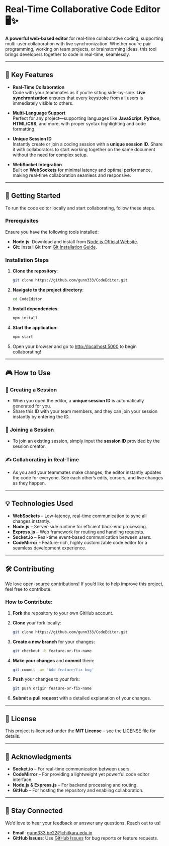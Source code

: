 # Real-Time Collaborative Code Editor 🖥️✨

**A powerful web-based editor** for real-time collaborative coding, supporting multi-user collaboration with live synchronization. Whether you’re pair programming, working on team projects, or brainstorming ideas, this tool brings developers together to code in real-time, seamlessly.

---

## 🌟 **Key Features**

- **Real-Time Collaboration**  
  Code with your teammates as if you’re sitting side-by-side. **Live synchronization** ensures that every keystroke from all users is immediately visible to others.

- **Multi-Language Support**  
  Perfect for any project—supporting languages like **JavaScript**, **Python**, **HTML/CSS**, and more, with proper syntax highlighting and code formatting.

- **Unique Session ID**  
  Instantly create or join a coding session with a **unique session ID**. Share it with collaborators to start working together on the same document without the need for complex setup.

- **WebSocket Integration**  
  Built on **WebSockets** for minimal latency and optimal performance, making real-time collaboration seamless and responsive.

---

## 🚀 **Getting Started**

To run the code editor locally and start collaborating, follow these steps.

### **Prerequisites**

Ensure you have the following tools installed:

- **Node.js**: Download and install from [Node.js Official Website](https://nodejs.org/).
- **Git**: Install Git from [Git Installation Guide](https://git-scm.com/book/en/v2/Getting-Started-Installing-Git).

### **Installation Steps**

1. **Clone the repository**:
   ```bash
   git clone https://github.com/gunn333/CodeEditor.git
   ```

2. **Navigate to the project directory**:
   ```bash
   cd CodeEditor
   ```

3. **Install dependencies**:
   ```bash
   npm install
   ```

4. **Start the application**:
   ```bash
   npm start
   ```

5. Open your browser and go to [http://localhost:5000](http://localhost:5000) to begin collaborating!

---

## 🎮 **How to Use**

### 📑 **Creating a Session**

- When you open the editor, a **unique session ID** is automatically generated for you.
- Share this ID with your team members, and they can join your session instantly by entering the ID.

### 🔗 **Joining a Session**

- To join an existing session, simply input the **session ID** provided by the session creator.

### ✍️ **Collaborating in Real-Time**

- As you and your teammates make changes, the editor instantly updates the code for everyone. See each other’s edits, cursors, and live changes as they happen.

---

## 💡 **Technologies Used**

- **WebSockets** – Low-latency, real-time communication to sync all changes instantly.
- **Node.js** – Server-side runtime for efficient back-end processing.
- **Express.js** – Web framework for routing and handling requests.
- **Socket.io** – Real-time event-based communication between users.
- **CodeMirror** – Feature-rich, highly customizable code editor for a seamless development experience.

---

## 🛠️ **Contributing**

We love open-source contributions! If you’d like to help improve this project, feel free to contribute.

### **How to Contribute:**

1. **Fork** the repository to your own GitHub account.
2. **Clone** your fork locally:
   ```bash
   git clone https://github.com/gunn333/CodeEditor.git
   ```

3. **Create a new branch** for your changes:
   ```bash
   git checkout -b feature-or-fix-name
   ```

4. **Make your changes** and **commit** them:
   ```bash
   git commit -am 'Add feature/fix bug'
   ```

5. **Push** your changes to your fork:
   ```bash
   git push origin feature-or-fix-name
   ```

6. **Submit a pull request** with a detailed explanation of your changes.

---

## 📝 **License**

This project is licensed under the **MIT License** – see the [LICENSE](LICENSE) file for details.

---

## 🙏 **Acknowledgments**

- **Socket.io** – For real-time communication between users.
- **CodeMirror** – For providing a lightweight yet powerful code editor interface.
- **Node.js & Express.js** – For backend processing and routing.
- **GitHub** – For hosting the repository and enabling collaboration.

---

## 📱 **Stay Connected**

We’d love to hear your feedback or answer any questions. Reach out to us!

- **Email**: gunn333.be22@chitkara.edu.in 
- **GitHub Issues**: Use [GitHub Issues](https://github.com/gunn333/CodeEditor/issues) for bug reports or feature requests.
